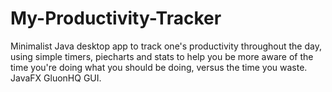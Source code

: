 # My-Productivity-Tracker
Minimalist Java desktop app to track one's productivity throughout the day, using simple timers, piecharts and stats to help you be more aware of the time you're doing what you should be doing, versus the time you waste. JavaFX GluonHQ GUI.
